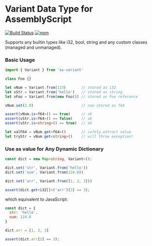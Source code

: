 Variant Data Type for AssemblyScript
===

[![Build Status](https://github.com/MaxGraey/as-variant/actions/workflows/test.yml/badge.svg?event=push)](https://github.com/MaxGraey/as-variant/actions/workflows/test.yml?query=branch%3Amain)
[![npm](https://img.shields.io/npm/v/as-variant.svg?color=007acc&logo=npm)](https://www.npmjs.com/package/as-variant)

Supports any builtin types like i32, bool, string and any custom classes (managed and unmanaged).

### Basic Usage

```ts
import { Variant } from 'as-variant'

class Foo {}

let vNum = Variant.from(123)       // stored as i32
let vStr = Variant.from('hello')   // stored as string
let vFoo = Variant.from(new Foo()) // stored as Foo reference

vNum.set(2.0)                      // now stored as f64

assert(vNum.is<f64>() == true)     // ok
assert(vStr.is<f64>() == false)    // ok
assert(vStr.is<string>() == true)  // ok

let valF64 = vNum.get<f64>()       // safely extract value
let tryStr = vNum.get<string>()    // will throw exception!
```

### Use as value for Any Dynamic Dictionary

```ts
const dict = new Map<string, Variant>();

dict.set('str', Variant.from('hello'))
dict.set('num', Variant.from(124.0))

dict.set('arr', Variant.from([1, 2, 3]))

assert(dict.get<i32[]>('arr')[2] == 3);
```

which equivalent to JavaScript:

```js
const dict = {
  str: 'hello',
  num: 124.0
}

dict.arr = [1, 2, 3]

assert(dict.arr[2] == 3);
```
